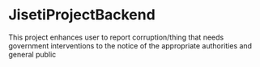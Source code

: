 # JisetiProjectBackend
This project enhances user to report corruption/thing that needs government interventions to the notice of the appropriate authorities and general public
